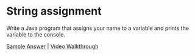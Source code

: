 <!--djw: done-->
# String assignment

Write a Java program that assigns your name to a variable and prints the variable to the console.

[Sample Answer](https://gist.github.com/LearnByCode/ad0579dc1b6605b4caa5) | 
[Video Walkthrough](https://ajhenley.wistia.com/medias/2y12vckf8a)